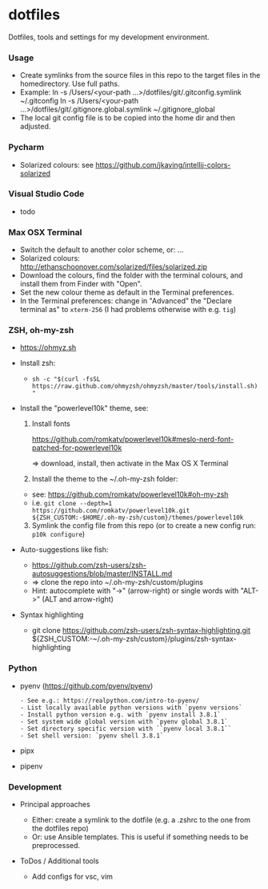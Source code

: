 # dotfiles

Dotfiles, tools and settings for my development environment.


### Usage

- Create symlinks from the source files in this repo to the target files
  in the homedirectory. Use full paths.
- Example:
  ln -s /Users/<your-path ...>/dotfiles/git/.gitconfig.symlink ~/.gitconfig
  ln -s /Users/<your-path ...>/dotfiles/git/.gitignore.global.symlink ~/.gitignore_global
- The local git config file is to be copied into the home dir and then adjusted.


### Pycharm

- Solarized colours: see https://github.com/jkaving/intellij-colors-solarized


### Visual Studio Code

- todo


### Max OSX Terminal

- Switch the default to another color scheme, or: ...
- Solarized colours: http://ethanschoonover.com/solarized/files/solarized.zip
- Download the colours, find the folder with the terminal colours, and install
  them from Finder with "Open".
- Set the new colour theme as default in the Terminal preferences.
- In the Terminal preferences: change in "Advanced" the "Declare terminal as"
  to `xterm-256` (I had problems otherwise with e.g. `tig`)


### ZSH, oh-my-zsh

- https://ohmyz.sh
- Install zsh:

  - `sh -c "$(curl -fsSL https://raw.github.com/ohmyzsh/ohmyzsh/master/tools/install.sh)"`

- Install the "powerlevel10k" theme, see:

  1. Install fonts

     https://github.com/romkatv/powerlevel10k#meslo-nerd-font-patched-for-powerlevel10k

     => download, install, then activate in the Max OS X Terminal

  2. Install the theme to the ~/.oh-my-zsh folder:

    - see: https://github.com/romkatv/powerlevel10k#oh-my-zsh
    - i.e. `git clone --depth=1 https://github.com/romkatv/powerlevel10k.git ${ZSH_CUSTOM:-$HOME/.oh-my-zsh/custom}/themes/powerlevel10k`

  3. Symlink the config file from this repo (or to create a new
     config run: `p10k configure`)

- Auto-suggestions like fish:

  - https://github.com/zsh-users/zsh-autosuggestions/blob/master/INSTALL.md
  - => clone the repo into ~/.oh-my-zsh/custom/plugins
  - Hint: autocomplete with "->" (arrow-right) or single words with "ALT->"
    (ALT and arrow-right)

- Syntax highlighting

  - git clone https://github.com/zsh-users/zsh-syntax-highlighting.git ${ZSH_CUSTOM:-~/.oh-my-zsh/custom}/plugins/zsh-syntax-highlighting


### Python

- pyenv (https://github.com/pyenv/pyenv)

      - See e.g.: https://realpython.com/intro-to-pyenv/
      - List locally available python versions with `pyenv versions`
      - Install python version e.g. with `pyenv install 3.8.1`
      - Set system wide global version with `pyenv global 3.8.1`
      - Set directory specific version with ``pyenv local 3.8.1``
      - Set shell version: `pyenv shell 3.8.1`

- pipx
- pipenv


### Development

- Principal approaches

  - Either: create a symlink to the dotfile (e.g. a .zshrc to the one
    from the dotfiles repo)
  - Or: use Ansible templates. This is useful if something needs to be
    preprocessed.

- ToDos / Additional tools

  - Add configs for vsc, vim
